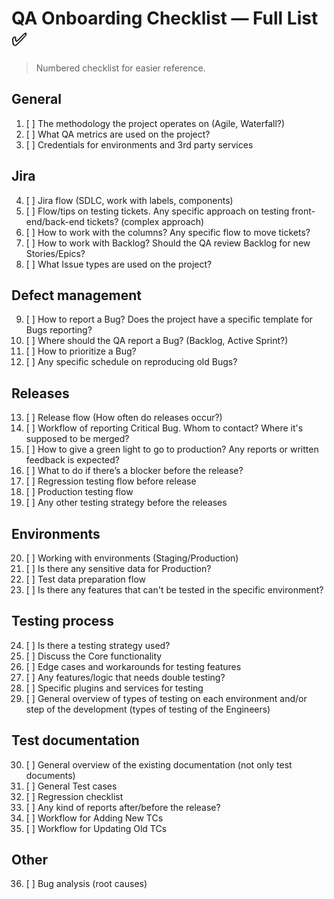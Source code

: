 # QA Onboarding Checklist — Full List ✅

> Numbered checklist for easier reference.

## General
1. [ ] The methodology the project operates on (Agile, Waterfall?)
2. [ ] What QA metrics are used on the project?
3. [ ] Credentials for environments and 3rd party services

## Jira
4. [ ] Jira flow (SDLC, work with labels, components)
5. [ ] Flow/tips on testing tickets. Any specific approach on testing front-end/back-end tickets? (complex approach)
6. [ ] How to work with the columns? Any specific flow to move tickets?
7. [ ] How to work with Backlog? Should the QA review Backlog for new Stories/Epics?
8. [ ] What Issue types are used on the project?

## Defect management
9. [ ] How to report a Bug? Does the project have a specific template for Bugs reporting?
10. [ ] Where should the QA report a Bug? (Backlog, Active Sprint?)
11. [ ] How to prioritize a Bug?
12. [ ] Any specific schedule on reproducing old Bugs?

## Releases
13. [ ] Release flow (How often do releases occur?)
14. [ ] Workflow of reporting Critical Bug. Whom to contact? Where it's supposed to be merged?
15. [ ] How to give a green light to go to production? Any reports or written feedback is expected?
16. [ ] What to do if there’s a blocker before the release?
17. [ ] Regression testing flow before release
18. [ ] Production testing flow
19. [ ] Any other testing strategy before the releases

## Environments
20. [ ] Working with environments (Staging/Production)
21. [ ] Is there any sensitive data for Production?
22. [ ] Test data preparation flow
23. [ ] Is there any features that can't be tested in the specific environment?

## Testing process
24. [ ] Is there a testing strategy used?
25. [ ] Discuss the Core functionality
26. [ ] Edge cases and workarounds for testing features
27. [ ] Any features/logic that needs double testing?
28. [ ] Specific plugins and services for testing
29. [ ] General overview of types of testing on each environment and/or step of the development (types of testing of the Engineers)

## Test documentation
30. [ ] General overview of the existing documentation (not only test documents)
31. [ ] General Test cases
32. [ ] Regression checklist
33. [ ] Any kind of reports after/before the release?
34. [ ] Workflow for Adding New TCs
35. [ ] Workflow for Updating Old TCs

## Other
36. [ ] Bug analysis (root causes)


